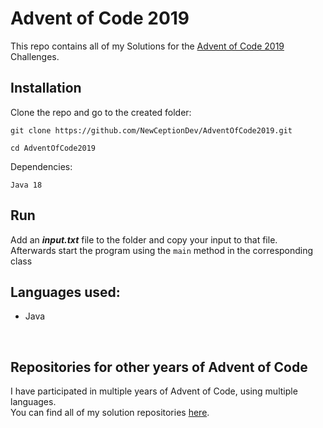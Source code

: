 # Advent of Code 2019

This repo contains all of my Solutions for the [Advent of Code 2019](https://adventofcode.com/2019) Challenges.

## Installation

Clone the repo and go to the created folder:

```
git clone https://github.com/NewCeptionDev/AdventOfCode2019.git
```

```
cd AdventOfCode2019
```

Dependencies:

```
Java 18
``` 


## Run
Add an ***input.txt*** file to the folder and copy your input to that file.<br>
Afterwards start the program using the `main` method in the corresponding class


## Languages used:

- Java

<br>

## Repositories for other years of Advent of Code
I have participated in multiple years of Advent of Code, using multiple languages.<br>
You can find all of my solution repositories [here](https://github.com/NewCeptionDev?tab=repositories&q=AdventOfCode&type=&language=&sort=name).

<br>
<br>

